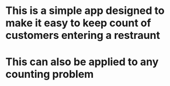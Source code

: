 # This is a simple app designed to make it easy to keep count of customers entering a restraunt 
# This can also be applied to any counting problem 
